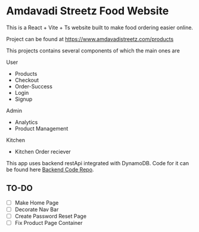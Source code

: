 # Amdavadi Streetz Food Website

This is a React + Vite  + Ts website built to make food ordering easier online.

Project can be found at https://www.amdavadistreetz.com/products

This projects contains several components of which the main ones are

User
- Products
- Checkout
- Order-Success
- Login
- Signup

Admin
- Analytics
- Product Management

Kitchen
- Kitchen Order reciever

This app uses backend restApi integrated with DynamoDB. Code for it can be found here [Backend Code Repo](https://github.com/dwij-2811/E-commerce-Web-Application-Backend).

## TO-DO

- [ ] Make Home Page
- [ ] Decorate Nav Bar
- [ ] Create Password Reset Page
- [ ] Fix Product Page Container
